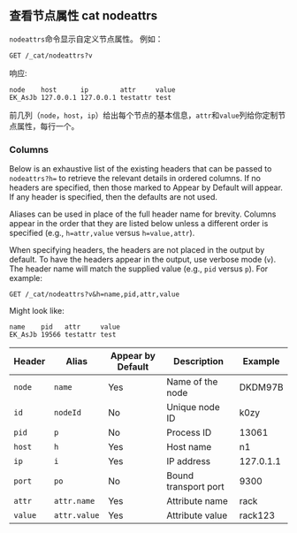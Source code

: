 ## 查看节点属性 cat nodeattrs

`nodeattrs`命令显示自定义节点属性。 例如：    
    
    GET /_cat/nodeattrs?v

响应:
    
    
    node    host      ip        attr     value
    EK_AsJb 127.0.0.1 127.0.0.1 testattr test

前几列（`node`，`host`，`ip`）给出每个节点的基本信息，`attr`和`value`列给你定制节点属性，每行一个。

### Columns

Below is an exhaustive list of the existing headers that can be passed to `nodeattrs?h=` to retrieve the relevant details in ordered columns. If no headers are specified, then those marked to Appear by Default will appear. If any header is specified, then the defaults are not used.

Aliases can be used in place of the full header name for brevity. Columns appear in the order that they are listed below unless a different order is specified (e.g., `h=attr,value` versus `h=value,attr`).

When specifying headers, the headers are not placed in the output by default. To have the headers appear in the output, use verbose mode (`v`). The header name will match the supplied value (e.g., `pid` versus `p`). For example:
    
    
    GET /_cat/nodeattrs?v&h=name,pid,attr,value

Might look like:
    
    
    name    pid   attr     value
    EK_AsJb 19566 testattr test

Header | Alias | Appear by Default | Description | Example  
---|---|---|---|---  
`node`| `name`| Yes| Name of the node| DKDM97B    
`id`| `nodeId`| No| Unique node ID| k0zy    
`pid`| `p`| No| Process ID| 13061    
`host`| `h`| Yes| Host name| n1    
`ip`| `i`| Yes| IP address| 127.0.1.1    
`port`| `po`| No| Bound transport port| 9300    
`attr`| `attr.name`| Yes| Attribute name| rack    
`value`| `attr.value`| Yes| Attribute value| rack123